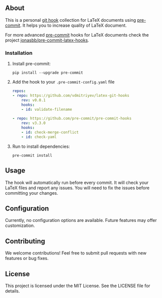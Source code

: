 ## About

This is a personal [git hook](https://git-scm.com/book/en/v2/Customizing-Git-Git-Hooks) collection for LaTeX documents using [pre-commit](https://github.com/pre-commit/pre-commit). It helps you to increase quality of LaTeX document. 

For more advanced [pre-commit](https://github.com/pre-commit/pre-commit) hooks for LaTeX documents check the project [jonasbb/pre-commit-latex-hooks](https://github.com/jonasbb/pre-commit-latex-hooks).

### Installation

1. Install pre-commit: 
    ```
    pip install --upgrade pre-commit
    ```
1. Add the hook to your `.pre-commit-config.yaml` file
    ```yaml
    repos:
    - repo: https://github.com/vdmitriyev/latex-git-hooks
        rev: v0.0.1
        hooks:
        - id: validate-filename
        
    - repo: https://github.com/pre-commit/pre-commit-hooks
        rev: v3.3.0
        hooks:
        - id: check-merge-conflict
        - id: check-yaml
    ```
1. Run to install dependencies:
    ```
    pre-commit install 
    ```

## Usage

The hook will automatically run before every commit. It will check your LaTeX files and report any issues. You will need to fix the issues before committing your changes.

## Configuration

Currently, no configuration options are available.  Future features may offer customization.

## Contributing

We welcome contributions! Feel free to submit pull requests with new features or bug fixes.

## License

This project is licensed under the MIT License. See the LICENSE file for details.
